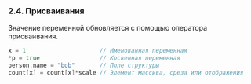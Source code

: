 ### 2.4. Присваивания

Значение переменной обновляется с помощью оператора присваивания.
```go
x = 1                     // Именованная переменная
*p = true                 // Косвенная переменная
person.name = "bob"       // Поле структуры
count[x] = count[x]*scale // Элемент массива, среза или отображения
```